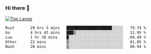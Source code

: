 ### Hi there 👋

<!--
**3Xpl0it3r/3Xpl0it3r** is a ✨ _special_ ✨ repository because its `README.md` (this file) appears on your GitHub profile.

Here are some ideas to get you started:

- 🔭 I’m currently working on ...
- 🌱 I’m currently learning ...
- 👯 I’m looking to collaborate on ...
- 🤔 I’m looking for help with ...
- 💬 Ask me about ...
- 📫 How to reach me: ...
- 😄 Pronouns: ...
- ⚡ Fun fact: ...
-->


[![Top Langs](https://github-readme-stats.vercel.app/api/top-langs/?username=3Xpl0it3r&layout=compact)](https://github.com/3Xpl0it3r/3Xpl0it3r)

<!--START_SECTION:waka-->

```txt
Rust       29 hrs 3 mins   ████████████████████░░░░░   79.74 %
Go         4 hrs 43 mins   ███▒░░░░░░░░░░░░░░░░░░░░░   12.95 %
Lua        1 hr 38 mins    █░░░░░░░░░░░░░░░░░░░░░░░░   04.49 %
Other      22 mins         ▒░░░░░░░░░░░░░░░░░░░░░░░░   01.05 %
Bash       20 mins         ▒░░░░░░░░░░░░░░░░░░░░░░░░   00.94 %
```

<!--END_SECTION:waka-->
